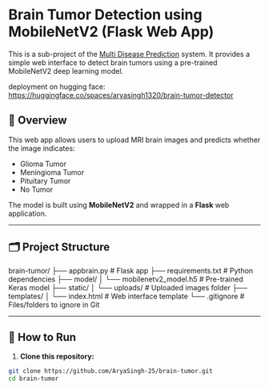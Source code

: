 # Brain Tumor Detection using MobileNetV2 (Flask Web App)

This is a sub-project of the [Multi Disease Prediction](https://github.com/deoprakash/multi_disease_prediction) system. It provides a simple web interface to detect brain tumors using a pre-trained MobileNetV2 deep learning model.

deployment on hugging face: https://huggingface.co/spaces/aryasingh1320/brain-tumor-detector

## 🧠 Overview

This web app allows users to upload MRI brain images and predicts whether the image indicates:

- Glioma Tumor
- Meningioma Tumor
- Pituitary Tumor
- No Tumor

The model is built using **MobileNetV2** and wrapped in a **Flask** web application.

---

## 🗂️ Project Structure
brain-tumor/ ├── appbrain.py # Flask app ├── requirements.txt # Python dependencies ├── model/ │ └── mobilenetv2_model.h5 # Pre-trained Keras model ├── static/ │ └── uploads/ # Uploaded images folder ├── templates/ │ └── index.html # Web interface template └── .gitignore # Files/folders to ignore in Git

---

## 🚀 How to Run

1. **Clone this repository:**

```bash
git clone https://github.com/AryaSingh-25/brain-tumor.git
cd brain-tumor
